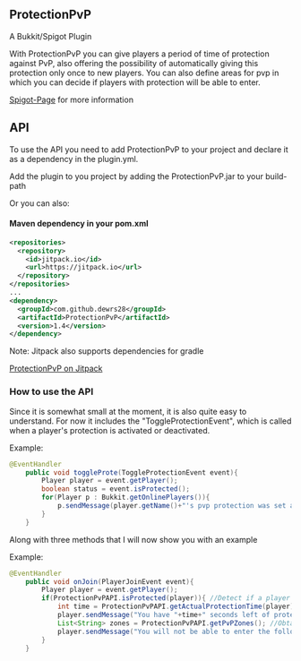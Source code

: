 ## ProtectionPvP
A Bukkit/Spigot Plugin

With ProtectionPvP you can give players a period of time of protection against PvP, also offering the possibility of automatically giving this protection only once to new players.
You can also define areas for pvp in which you can decide if players with protection will be able to enter.

[Spigot-Page](https://spigotmc.org/resources/121277) for more information

## API
To use the API you need to add ProtectionPvP to your project and declare it as a dependency in the plugin.yml.

Add the plugin to you project by adding the ProtectionPvP.jar to your build-path

Or you can also:
#### Maven dependency in your pom.xml

```xml
<repositories>
  <repository>
    <id>jitpack.io</id>
    <url>https://jitpack.io</url>
  </repository>
</repositories>
...
<dependency>
  <groupId>com.github.dewrs28</groupId>
  <artifactId>ProtectionPvP</artifactId>
  <version>1.4</version>
</dependency>
```
Note: Jitpack also supports dependencies for gradle

[ProtectionPvP on Jitpack](https://jitpack.io/#dewrs28/ProtectionPvP)

### How to use the API

Since it is somewhat small at the moment, it is also quite easy to understand. 
For now it includes the "ToggleProtectionEvent", which is called when a player's protection is activated or deactivated.

Example:
```java
@EventHandler
    public void toggleProte(ToggleProtectionEvent event){
        Player player = event.getPlayer();
        boolean status = event.isProtected();
        for(Player p : Bukkit.getOnlinePlayers()){
            p.sendMessage(player.getName()+"'s pvp protection was set as "+status);
        }
    }
```
Along with three methods that I will now show you with an example

Example:
```java
@EventHandler
    public void onJoin(PlayerJoinEvent event){
        Player player = event.getPlayer();
        if(ProtectionPvPAPI.isProtected(player)){ //Detect if a player has protection
            int time = ProtectionPvPAPI.getActualProtectionTime(player); //Get the remaining protection time of a player (in seconds)
            player.sendMessage("You have "+time+" seconds left of protection against pvp");
            List<String> zones = ProtectionPvPAPI.getPvPZones(); //Obtain a list with all the zones that are defined for pvp
            player.sendMessage("You will not be able to enter the following areas: "+zones.toString());
        }
    }
```
